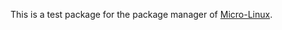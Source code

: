 This is a test package for the package manager of [Micro-Linux](https://github.com/riscygeek/micro-linux).
